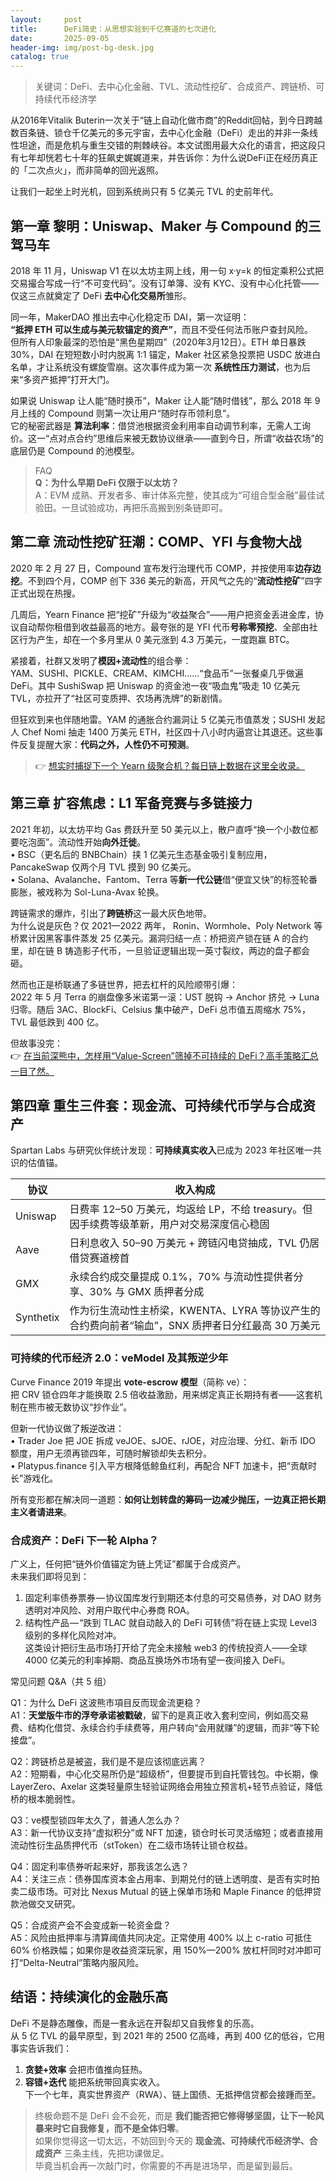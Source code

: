 ```yaml
---
layout:     post
title:      DeFi简史：从思想实验到千亿赛道的七次进化
date:       2025-09-05
header-img: img/post-bg-desk.jpg
catalog: true
---
```


> 关键词：DeFi、去中心化金融、TVL、流动性挖矿、合成资产、跨链桥、可持续代币经济学

从2016年Vitalik Buterin一次关于“链上自动化做市商”的Reddit回帖，到今日跨越数百条链、锁仓千亿美元的多元宇宙，去中心化金融（DeFi）走出的并非一条线性坦途，而是危机与重生交错的荆棘峡谷。本文试图用最大众化的语言，把这段只有七年却恍若七十年的狂飙史娓娓道来，并告诉你：为什么说DeFi正在经历真正的「二次点火」，而非简单的回光返照。

让我们一起坐上时光机，回到系统尚只有 5 亿美元 TVL 的史前年代。

## 第一章 黎明：Uniswap、Maker 与 Compound 的三驾马车

2018 年 11 月，Uniswap V1 在以太坊主网上线，用一句 x·y=k 的恒定乘积公式把交易撮合写成一行“不可变代码”。没有订单簿、没有 KYC、没有中心化托管——仅这三点就奠定了 DeFi **去中心化交易所**雏形。

同一年，MakerDAO 推出去中心化稳定币 DAI，第一次证明：  
**“抵押 ETH 可以生成与美元软锚定的资产”**，而且不受任何法币账户查封风险。  
但所有人印象最深的恐怕是“黑色星期四”（2020年3月12日）。ETH 单日暴跌 30%，DAI 在短短数小时内脱离 1:1 锚定，Maker 社区紧急投票把 USDC 放进白名单，才让系统没有螺旋雪崩。这次事件成为第一次 **系统性压力测试**，也为后来“多资产抵押”打开大门。

如果说 Uniswap 让人能“随时换币”，Maker 让人能“随时借钱”，那么 2018 年 9 月上线的 Compound 则第一次让用户“随时存币领利息”。  
它的秘密武器是 **算法利率**：借贷池根据资金利用率自动调节利率，无需人工询价。这一“点对点合约”思维后来被无数协议继承——直到今日，所谓“收益农场”的底层仍是 Compound 的池模型。

> FAQ  
> **Q：为什么早期 DeFi 仅限于以太坊？**  
> A：EVM 成熟、开发者多、审计体系完整，使其成为“可组合型金融”最佳试验田。一旦试验成功，再把乐高搬到别条链即可。

## 第二章 流动性挖矿狂潮：COMP、YFI 与食物大战

2020 年 2 月 27 日，Compound 宣布发行治理代币 COMP，并按使用率**边存边挖**。不到四个月，COMP 创下 336 美元的新高，开风气之先的“**流动性挖矿**”四字正式出现在热搜。

几周后，Yearn Finance 把“挖矿”升级为“收益聚合”——用户把资金丢进金库，协议自动帮你租借到收益最高的地方。最夸张的是 YFI 代币**号称零预挖**、全部由社区行为产生，却在一个多月里从 0 美元涨到 4.3 万美元，一度跑赢 BTC。

紧接着，社群又发明了**模因+流动性**的组合拳：  
YAM、SUSHI、PICKLE、CREAM、KIMCHI……“食品币”一张餐桌几乎做遍 DeFi。其中 SushiSwap 把 Uniswap 的资金池一夜“吸血鬼”吸走 10 亿美元 TVL，亦拉开了“社区可变质押、农场再洗牌”的新剧情。

但狂欢到来也伴随地雷。YAM 的通胀合约漏洞让 5 亿美元市值蒸发；SUSHI 发起人 Chef Nomi 抽走 1400 万美元 ETH，社区四十八小时内逼宫让其退还。这些事件反复提醒大家：**代码之外，人性仍不可预测**。

> 👉 [想实时捕捉下一个 Yearn 级聚合机？每日链上数据在这里全收录。](https://okxdog.com/)

## 第三章 扩容焦虑：L1 军备竞赛与多链接力

2021 年初，以太坊平均 Gas 费跃升至 50 美元以上，散户直呼“换一个小数位都要吃泡面”。流动性开始**向外迁徙**。  
• BSC（更名后的 BNBChain）挟 1 亿美元生态基金吸引复制应用，PancakeSwap 仅两个月 TVL 摸到 90 亿美元。  
• Solana、Avalanche、Fantom、Terra 等**新一代公链**借“便宜又快”的标签轮番膨胀，被戏称为 Sol-Luna-Avax 轮换。

跨链需求的爆炸，引出了**跨链桥**这一最大灰色地带。  
为什么说是灰色？仅 2021—2022 两年， Ronin、Wormhole、Poly Network 等桥累计因黑客事件蒸发 25 亿美元。漏洞归结一点：桥把资产锁在链 A 的合约里，却在链 B 铸造影子代币，一旦验证逻辑出现一英寸裂纹，两边的盘子都会砸。

然而也正是桥联通了多链世界，把去杠杆的风险顺带引爆：  
2022 年 5 月 Terra 的崩盘像多米诺第一滚：UST 脱钩 → Anchor 挤兑 → Luna 归零。随后 3AC、BlockFi、Celsius 集中破产，DeFi 总市值五周缩水 75%，TVL 最低跌到 400 亿。

但故事没完：  
👉 [在当前深熊中，怎样用“Value-Screen”筛掉不可持续的 DeFi？高手策略汇总一目了然。](https://okxdog.com/)

## 第四章 重生三件套：现金流、可持续代币学与合成资产

Spartan Labs 与研究伙伴统计发现：**可持续真实收入**已成为 2023 年社区唯一共识的估值锚。

| 协议 | 收入构成 |
| --- | --- |
| Uniswap | 日费率 12–50 万美元，均返给 LP，不给 treasury。但因手续费等级革新，用户对交易深度信心稳固 |
| Aave | 日利息收入 50–90 万美元 + 跨链闪电贷抽成，TVL 仍居借贷赛道榜首 |
| GMX | 永续合约成交量提成 0.1%，70% 与流动性提供者分享、30% 与 GMX 质押者分成 |
| Synthetix | 作为衍生流动性主桥梁，KWENTA、LYRA 等协议产生的合约费向前者“输血”，SNX 质押者日分红最高 30 万美元 |

### 可持续的代币经济 2.0：veModel 及其叛逆少年

Curve Finance 2019 年提出 **vote-escrow 模型**（简称 ve）：  
把 CRV 锁仓四年才能换取 2.5 倍收益激励，用来绑定真正长期持有者——这套机制在熊市被无数协议“抄作业”。

但新一代协议做了叛逆改进：  
• Trader Joe 把 JOE 拆成 veJOE、sJOE、rJOE，对应治理、分红、新币 IDO 额度，用户无须再锁四年，可随时解锁却失去积分。  
• Platypus.finance 引入平方根降低鲸鱼红利，再配合 NFT 加速卡，把“贡献时长”游戏化。

所有变形都在解决同一道题：**如何让划转盘的筹码一边减少抛压，一边真正把长期主义者请进来**。

### 合成资产：DeFi 下一轮 Alpha？

广义上，任何把“链外价值锚定为链上凭证”都属于合成资产。  
未来我们即将见到：  
1. 固定利率债券票券 — 协议国库发行到期还本付息的可交易债券，对 DAO 财务透明对冲风险、对用户取代中心券商 ROA。  
2. 结构性产品 — “跌到 TLAC 就自动敲入的 DeFi 可转债”将在链上实现 Level3 级别的多样化风险对冲。  
这类设计把衍生品市场打开给了完全未接触 web3 的传统投资人——全球 4000 亿美元的利率掉期、商品互换场外市场有望一夜间接入 DeFi。

常见问题 Q&A（共 5 组）

Q1：为什么 DeFi 这波熊市項目反而现金流更稳？  
A1：**天堂版牛市的浮夸承诺被戳破**，留下的是真正收入套利空间，例如高交易费、结构化借贷、永续合约手续费等，用户转向“会用就赚”的逻辑，而非“等下轮接盘”。

Q2：跨链桥总是被盗，我们是不是应该彻底远离？  
A2：短期看，中心化交易所仍是“超级桥”，但要提币到自托管钱包。中长期，像 LayerZero、Axelar 这类轻量原生轻验证网络会用独立预言机+轻节点验证，降低桥的根本脆弱性。

Q3：ve模型锁四年太久了，普通人怎么办？  
A3：新一代协议支持“虚拟积分”或 NFT 加速，锁仓时长可灵活缩短；或者直接用流动性衍生品质押代币（stToken）在二级市场转让锁仓权益。

Q4：固定利率债券听起来好，那我该怎么选？  
A4：关注三点：债券国库资本金占用率、到期兑付的链上透明度、是否有实时拍卖二级市场。可对比 Nexus Mutual 的链上保单市场和 Maple Finance 的低押贷款池做交叉研究。

Q5：合成资产会不会变成新一轮资金盘？  
A5：风险由抵押率与清算阈值共同决定。正常使用 400% 以上 c-ratio 可抵住 60% 价格跌幅；如果你是收益资深玩家，用 150%—200% 放杠杆同时对冲即可打“Delta-Neutral”策略内服风险。

## 结语：持续演化的金融乐高

DeFi 不是静态雕像，而是一套永远在开裂却又自我修复的乐高。  
从 5 亿 TVL 的最早原型，到 2021 年的 2500 亿高峰，再到 400 亿的低谷，它用事实告诉我们：  
1. **贪婪+效率** 会把市值推向狂热。  
2. **容错+迭代** 能把系统带回真实收入。  
下一个七年，真实世界资产（RWA）、链上国债、无抵押信贷都会接踵而至。  
> 终极命题不是 DeFi 会不会死，而是 **我们能否把它修得够坚固，让下一轮风暴来时它自我修复，而不是全体归零**。  
如果你觉得这一切太远，不妨回到今天的 **现金流、可持续代币经济学、合成资产** 三条主线，先把功课做足。  
毕竟当机会再一次敲门时，你需要的不再是进场早，而是留到最后。